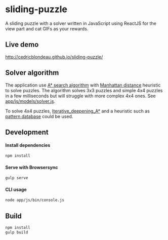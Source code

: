 # sliding-puzzle
A sliding puzzle with a solver written in JavaScript using ReactJS for the view part and cat GIFs as your rewards.

## Live demo
http://cedricblondeau.github.io/sliding-puzzle/

## Solver algorithm
The application use [A* search algorithm](https://en.wikipedia.org/wiki/A*_search_algorithm) with [Manhattan distance](https://en.wikipedia.org/wiki/Taxicab_geometry) heuristic to solve puzzles.
The algorithm solves 3x3 puzzles and simple 4x4 puzzles in a few milliseconds but will struggle with more complex 4x4 ones.
See [app/js/models/solver.js](app/js/models/solver.js).

To solve 4x4 puzzles, [Iterative_deepening_A*](https://en.wikipedia.org/wiki/Iterative_deepening_A*) and a heuristic such as [pattern database](https://heuristicswiki.wikispaces.com/pattern+database) could be used.

## Development
#### Install dependencies
```bash
npm install
```

#### Serve with Browsersync
```bash
gulp serve
```

#### CLI usage
```bash
node app/js/bin/console.js
```

## Build
```bash
npm install
gulp build
```